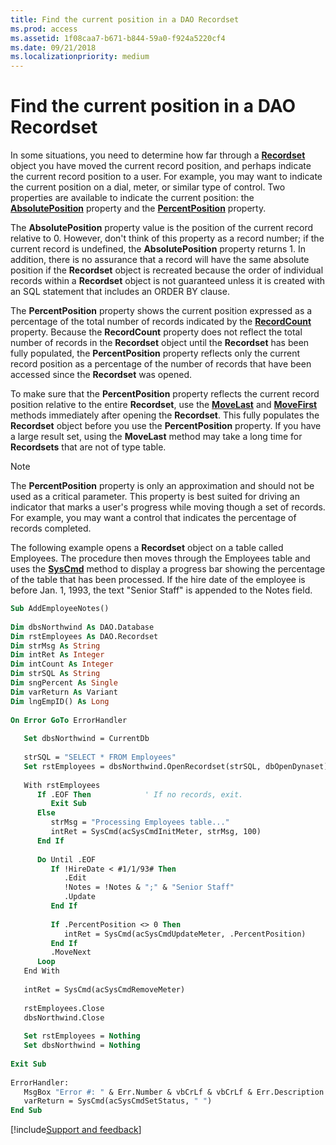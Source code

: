 ```yaml
---
title: Find the current position in a DAO Recordset
ms.prod: access
ms.assetid: 1f08caa7-b671-b844-59a0-f924a5220cf4
ms.date: 09/21/2018
ms.localizationpriority: medium
---
```



# Find the current position in a DAO Recordset

In some situations, you need to determine how far through a **[Recordset](../../../api/overview/Access.md)** object you have moved the current record position, and perhaps indicate the current record position to a user. For example, you may want to indicate the current position on a dial, meter, or similar type of control. Two properties are available to indicate the current position: the **[AbsolutePosition](../../../api/overview/Access.md)** property and the **[PercentPosition](../../../api/overview/Access.md)** property.

The **AbsolutePosition** property value is the position of the current record relative to 0. However, don't think of this property as a record number; if the current record is undefined, the **AbsolutePosition** property returns 1. In addition, there is no assurance that a record will have the same absolute position if the **Recordset** object is recreated because the order of individual records within a **Recordset** object is not guaranteed unless it is created with an SQL statement that includes an ORDER BY clause.

The **PercentPosition** property shows the current position expressed as a percentage of the total number of records indicated by the **[RecordCount](../../../api/overview/Access.md)** property. Because the **RecordCount** property does not reflect the total number of records in the **Recordset** object until the **Recordset** has been fully populated, the **PercentPosition** property reflects only the current record position as a percentage of the number of records that have been accessed since the **Recordset** was opened. 

To make sure that the **PercentPosition** property reflects the current record position relative to the entire **Recordset**, use the **[MoveLast](../../../api/overview/Access.md)** and **[MoveFirst](../../../api/overview/Access.md)** methods immediately after opening the **Recordset**. This fully populates the **Recordset** object before you use the **PercentPosition** property. If you have a large result set, using the **MoveLast** method may take a long time for **Recordsets** that are not of type table.

> [!NOTE] 
> The **PercentPosition** property is only an approximation and should not be used as a critical parameter. This property is best suited for driving an indicator that marks a user's progress while moving though a set of records. For example, you may want a control that indicates the percentage of records completed.

The following example opens a **Recordset** object on a table called Employees. The procedure then moves through the Employees table and uses the **[SysCmd](../../../api/Access.Application.SysCmd.md)** method to display a progress bar showing the percentage of the table that has been processed. If the hire date of the employee is before Jan. 1, 1993, the text "Senior Staff" is appended to the Notes field.

```vb
Sub AddEmployeeNotes() 
 
Dim dbsNorthwind As DAO.Database 
Dim rstEmployees As DAO.Recordset 
Dim strMsg As String 
Dim intRet As Integer 
Dim intCount As Integer 
Dim strSQL As String 
Dim sngPercent As Single 
Dim varReturn As Variant 
Dim lngEmpID() As Long 
 
On Error GoTo ErrorHandler 
 
   Set dbsNorthwind = CurrentDb 
 
   strSQL = "SELECT * FROM Employees" 
   Set rstEmployees = dbsNorthwind.OpenRecordset(strSQL, dbOpenDynaset) 
 
   With rstEmployees 
      If .EOF Then            ' If no records, exit. 
         Exit Sub 
      Else 
         strMsg = "Processing Employees table..." 
         intRet = SysCmd(acSysCmdInitMeter, strMsg, 100) 
      End If 
 
      Do Until .EOF 
         If !HireDate < #1/1/93# Then 
            .Edit 
            !Notes = !Notes & ";" & "Senior Staff" 
            .Update 
         End If 
 
         If .PercentPosition <> 0 Then 
            intRet = SysCmd(acSysCmdUpdateMeter, .PercentPosition) 
         End If 
         .MoveNext 
      Loop 
   End With 
 
   intRet = SysCmd(acSysCmdRemoveMeter) 
 
   rstEmployees.Close 
   dbsNorthwind.Close 
 
   Set rstEmployees = Nothing 
   Set dbsNorthwind = Nothing 
 
Exit Sub 
 
ErrorHandler: 
   MsgBox "Error #: " & Err.Number & vbCrLf & vbCrLf & Err.Description 
   varReturn = SysCmd(acSysCmdSetStatus, " ") 
End Sub
```

[!include[Support and feedback](~/includes/feedback-boilerplate.md)]
